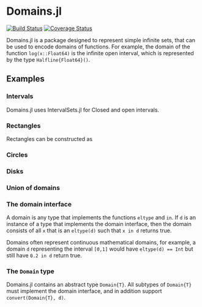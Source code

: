 # Domains.jl

[![Build Status](https://travis-ci.org/JuliaApproximation/Domains.jl.svg?branch=master)](https://travis-ci.org/JuliaApproximation/Domains.jl)
[![Coverage Status](https://coveralls.io/repos/github/JuliaApproximation/Domains.jl/badge.svg)](https://coveralls.io/github/JuliaApproximation/Domains.jl)


Domains.jl is a package designed to represent simple infinite sets, that
can be used to encode domains of functions. For example, the domain of the
function `log(x::Float64)` is the infinite open interval, which is represented
by the type `Halfline{Float64}()`.

## Examples

### Intervals

Domains.jl uses IntervalSets.jl for Closed and open intervals.

### Rectangles

Rectangles can be constructed as

### Circles

### Disks

### Union of domains

### The domain interface

A domain is any type that implements the functions `eltype` and `in`. If
`d` is an instance of a type that implements the domain interface, then
the domain consists of all `x` that is an `eltype(d)` such that `x in d`
returns true.

Domains often represent continuous mathematical domains, for example, a domain
`d`  representing the interval `[0,1]` would have `eltype(d) == Int` but still
have `0.2 in d` return true.

### The `Domain` type

Domains.jl contains an abstract type `Domain{T}`. All subtypes of `Domain{T}`
must implement the domain interface, and in addition support `convert(Domain{T}, d)`.
